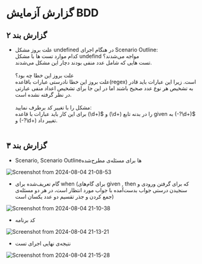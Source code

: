 # گزارش آزمایش BDD

## گزارش بند ۲

  - علت بروز مشکل undefined در هنگام اجرای Scenario Outline:
<br> کدام موارد تست ها با مشکل undefind مواجه می‌شدند؟
    <br>تست هایی که شامل عدد منفی بودند دچار این مشکل می‌شدند.
    <br><br>علت بروز این خطا چه بود؟
    <br>علت بروز این خطا نادرستی عبارات باقاعده(regex) است. زیرا این عبارات باید قادر به تشخیص هر نوع عدد صحیح باشند اما در این جا برای تشخیص اعداد منفی عبارتی در نظر گرفته نشده است.
    <br><br> مشکل را با تغییر کد برطرف نمایید:
    <br> برای این کار باید عبارات با قاعده (\d+)$ و (\d+) را در بدنه تابع given  به (-?\d+)$ و (-?\d+) تغییر داد.
    <br><br>


## گزارش بند ۳

  - Scenario, Scenario Outlineها برای مسئله‌ی مطرح‌شده

![Screenshot from 2024-08-04 21-08-53](https://github.com/user-attachments/assets/d0e9ad8a-830c-4246-a6ab-d54af02c4c18)

  - گام تعریف‌شده برای when (برای گام‌های given , then که برای گرفتن ورودی و سنجیدن درستی جواب بدست‌آمده با جواب مورد انتظار است، در هر دو مسئله‌ی جمع کردن و جذر تقسیم دو عدد یکسان است)
    
![Screenshot from 2024-08-04 21-10-38](https://github.com/user-attachments/assets/3dcea551-345b-4d60-a435-ea6afe575df7)

  - کد برنامه
    
![Screenshot from 2024-08-04 21-13-21](https://github.com/user-attachments/assets/c82cab70-71b5-44c5-9b75-9b5a736e9842)

  - نتیجه‌ی نهایی اجرای تست

![Screenshot from 2024-08-04 21-15-28](https://github.com/user-attachments/assets/543d0e83-e020-409b-b998-751364ee18cd)
